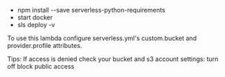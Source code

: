 - npm install --save serverless-python-requirements
- start docker
- sls deploy -v

To use this lambda configure serverless.yml's custom.bucket and provider.profile attributes.

Tips: If access is denied check your bucket and s3 account settings: turn off block public access